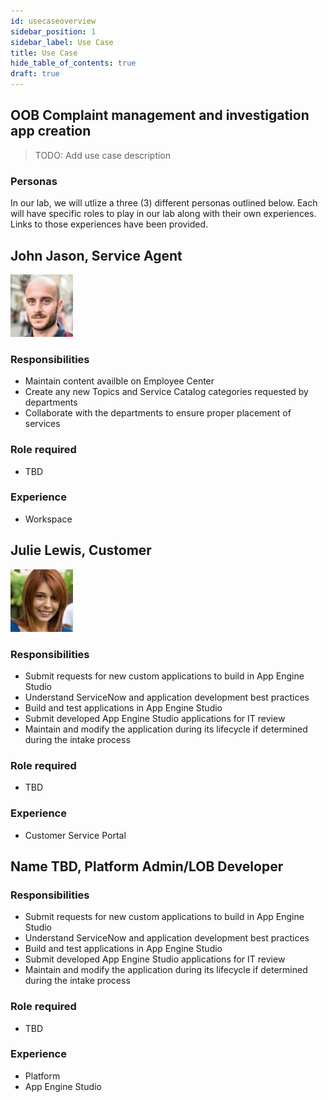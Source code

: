 ```yaml
---
id: usecaseoverview
sidebar_position: 1
sidebar_label: Use Case
title: Use Case
hide_table_of_contents: true
draft: true
---
```


## OOB Complaint management and investigation app creation

> TODO: Add use case description

### Personas

In our lab, we will utlize a three (3) different personas outlined below. Each will have specific roles to play in our lab along with their own experiences. Links to those experiences have been provided.

## John Jason, Service Agent

![](./images/2023-09-11-08-52-37.png)

### Responsibilities

- Maintain content availble on Employee Center
- Create any new Topics and Service Catalog categories requested by departments
- Collaborate with the departments to ensure proper placement of services

### Role required

- TBD

### Experience

- Workspace

## Julie Lewis, Customer

![](./images/2023-09-11-08-50-13.png)

### Responsibilities
- Submit requests for new custom applications to build in App Engine Studio
- Understand ServiceNow and application development best practices
- Build and test applications in App Engine Studio
- Submit developed App Engine Studio applications for IT review
- Maintain and modify the application during its lifecycle if determined during the intake process

### Role required

- TBD

### Experience

- Customer Service Portal

## Name TBD, Platform Admin/LOB Developer

### Responsibilities
- Submit requests for new custom applications to build in App Engine Studio
- Understand ServiceNow and application development best practices
- Build and test applications in App Engine Studio
- Submit developed App Engine Studio applications for IT review
- Maintain and modify the application during its lifecycle if determined during the intake process

### Role required

- TBD

### Experience

- Platform
- App Engine Studio
